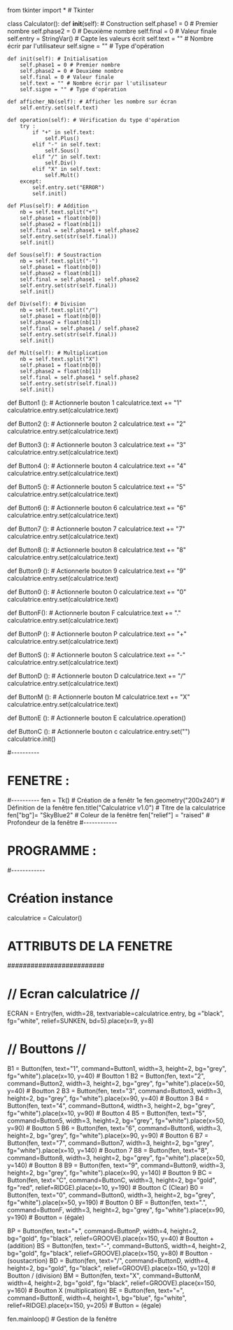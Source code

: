 from tkinter import * # Tkinter


class Calculator():
    def __init__(self): # Construction
        self.phase1 = 0 # Premier nombre
        self.phase2 = 0 # Deuxième nombre
        self.final = 0 # Valeur finale
        self.entry = StringVar() # Capte les valeurs écrit
        self.text = "" # Nombre écrir par l'utilisateur
        self.signe = "" # Type d'opération

        
    def init(self): # Initialisation 
        self.phase1 = 0 # Premier nombre
        self.phase2 = 0 # Deuxième nombre
        self.final = 0 # Valeur finale
        self.text = "" # Nombre écrir par l'utilisateur
        self.signe = "" # Type d'opération
        
    def afficher_Nb(self): # Afficher les nombre sur écran 
        self.entry.set(self.text)

    def operation(self): # Vérification du type d'opération
        try : 
            if "+" in self.text:
                self.Plus()
            elif "-" in self.text:
                self.Sous()
            elif "/" in self.text:
                self.Div()
            elif "X" in self.text:
                self.Mult()
        except:
            self.entry.set("ERROR")
            self.init()

    def Plus(self): # Addition
        nb = self.text.split("+")
        self.phase1 = float(nb[0])
        self.phase2 = float(nb[1])
        self.final = self.phase1 + self.phase2
        self.entry.set(str(self.final))
        self.init()

    def Sous(self): # Soustraction
        nb = self.text.split("-")
        self.phase1 = float(nb[0])
        self.phase2 = float(nb[1])
        self.final = self.phase1 - self.phase2
        self.entry.set(str(self.final))
        self.init()

    def Div(self): # Division
        nb = self.text.split("/")
        self.phase1 = float(nb[0])
        self.phase2 = float(nb[1])
        self.final = self.phase1 / self.phase2
        self.entry.set(str(self.final))
        self.init()

    def Mult(self): # Multiplication
        nb = self.text.split("X")
        self.phase1 = float(nb[0])
        self.phase2 = float(nb[1])
        self.final = self.phase1 * self.phase2
        self.entry.set(str(self.final))
        self.init()
def Button1 (): # Actionnerle bouton 1
    calculatrice.text += "1"
    calculatrice.entry.set(calculatrice.text)

def Button2 (): # Actionnerle bouton 2
    calculatrice.text += "2"
    calculatrice.entry.set(calculatrice.text)

def Button3 (): # Actionnerle bouton 3
    calculatrice.text += "3"
    calculatrice.entry.set(calculatrice.text)

def Button4 (): # Actionnerle bouton 4
    calculatrice.text += "4"
    calculatrice.entry.set(calculatrice.text)
    
def Button5 (): # Actionnerle bouton 5
    calculatrice.text += "5"
    calculatrice.entry.set(calculatrice.text)

def Button6 (): # Actionnerle bouton 6
    calculatrice.text += "6"
    calculatrice.entry.set(calculatrice.text)

def Button7 (): # Actionnerle bouton 7
    calculatrice.text += "7"
    calculatrice.entry.set(calculatrice.text)

def Button8 (): # Actionnerle bouton 8
    calculatrice.text += "8"
    calculatrice.entry.set(calculatrice.text)
    
def Button9 (): # Actionnerle bouton 9
    calculatrice.text += "9"
    calculatrice.entry.set(calculatrice.text)

def Button0 (): # Actionnerle bouton 0
    calculatrice.text += "0"
    calculatrice.entry.set(calculatrice.text)

def ButtonF(): # Actionnerle bouton F
    calculatrice.text += "."
    calculatrice.entry.set(calculatrice.text)
    
def ButtonP (): # Actionnerle bouton P
    calculatrice.text += "+"
    calculatrice.entry.set(calculatrice.text)

def ButtonS (): # Actionnerle bouton S
    calculatrice.text += "-"
    calculatrice.entry.set(calculatrice.text)

def ButtonD (): # Actionnerle bouton D
    calculatrice.text += "/"
    calculatrice.entry.set(calculatrice.text)

def ButtonM (): # Actionnerle bouton M
    calculatrice.text += "X"
    calculatrice.entry.set(calculatrice.text)

def ButtonE (): # Actionnerle bouton E
    calculatrice.operation()

def ButtonC (): # Actionnerle bouton c
    calculatrice.entry.set("")
    calculatrice.init()
    
#----------
# FENETRE :
#----------
fen = Tk() # Création de a fenêtr 1e
fen.geometry("200x240") # Définition de la fenêtre
fen.title("Calculatrice v1.0") # Titre de la calculatrice
fen["bg"]= "SkyBlue2" # Coleur de la fenêtre
fen["relief"] = "raised" # Profondeur de la fenêtre
#------------
# PROGRAMME :
#------------
# Création instance
calculatrice = Calculator()

# ATTRIBUTS DE LA FENETRE
#########################
# // Ecran calculatrice //
ECRAN = Entry(fen, width=28, textvariable=calculatrice.entry, bg ="black", fg="white", relief=SUNKEN, bd=5).place(x=9, y=8)

# // Bouttons //
B1 = Button(fen, text="1", command=Button1, width=3, height=2, bg="grey", fg="white").place(x=10, y=40) # Boutton 1
B2 = Button(fen, text="2", command=Button2, width=3, height=2, bg="grey", fg="white").place(x=50, y=40) # Boutton 2
B3 = Button(fen, text="3", command=Button3, width=3, height=2, bg="grey", fg="white").place(x=90, y=40) # Boutton 3
B4 = Button(fen, text="4", command=Button4, width=3, height=2, bg="grey", fg="white").place(x=10, y=90) # Boutton 4
B5 = Button(fen, text="5", command=Button5, width=3, height=2, bg="grey", fg="white").place(x=50, y=90) # Boutton 5
B6 = Button(fen, text="6", command=Button6, width=3, height=2, bg="grey", fg="white").place(x=90, y=90) # Boutton 6
B7 = Button(fen, text="7", command=Button7, width=3, height=2, bg="grey", fg="white").place(x=10, y=140) # Boutton 7
B8 = Button(fen, text="8", command=Button8, width=3, height=2, bg="grey", fg="white").place(x=50, y=140) # Boutton 8
B9 = Button(fen, text="9", command=Button9, width=3, height=2, bg="grey", fg="white").place(x=90, y=140) # Boutton 9
BC = Button(fen, text="C", command=ButtonC, width=3, height=2, bg="gold", fg="red", relief=RIDGE).place(x=10, y=190) # Boutton C (Clear)
B0 = Button(fen, text="0", command=Button0, width=3, height=2, bg="grey", fg="white").place(x=50, y=190) # Boutton 0
BF = Button(fen, text=".", command=ButtonF, width=3, height=2, bg="grey", fg="white").place(x=90, y=190) # Boutton = (égale)

BP = Button(fen, text="+", command=ButtonP, width=4, height=2, bg="gold", fg="black", relief=GROOVE).place(x=150, y=40) # Boutton + (addition)
BS = Button(fen, text="-", command=ButtonS, width=4, height=2, bg="gold", fg="black", relief=GROOVE).place(x=150, y=80) # Boutton - (soustacrtion)
BD = Button(fen, text="/", command=ButtonD, width=4, height=2, bg="gold", fg="black", relief=GROOVE).place(x=150, y=120) # Boutton / (division)
BM = Button(fen, text="X", command=ButtonM, width=4, height=2, bg="gold", fg="black", relief=GROOVE).place(x=150, y=160) # Boutton X (multiplication)
BE = Button(fen, text="=", command=ButtonE, width=4, height=1, bg="blue", fg="white", relief=RIDGE).place(x=150, y=205) # Button = (égale)

fen.mainloop() # Gestion de la fenêtre
